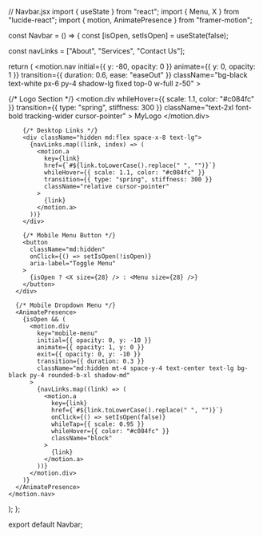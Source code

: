 // Navbar.jsx
import { useState } from "react";
import { Menu, X } from "lucide-react";
import { motion, AnimatePresence } from "framer-motion";

const Navbar = () => {
  const [isOpen, setIsOpen] = useState(false);

  const navLinks = ["About", "Services", "Contact Us"];

  return (
    <motion.nav
      initial={{ y: -80, opacity: 0 }}
      animate={{ y: 0, opacity: 1 }}
      transition={{ duration: 0.6, ease: "easeOut" }}
      className="bg-black text-white px-6 py-4 shadow-lg fixed top-0 w-full z-50"
    >
      <div className="flex items-center justify-between max-w-6xl mx-auto">
        {/* Logo Section */}
        <motion.div
          whileHover={{ scale: 1.1, color: "#c084fc" }}
          transition={{ type: "spring", stiffness: 300 }}
          className="text-2xl font-bold tracking-wider cursor-pointer"
        >
          MyLogo
        </motion.div>

        {/* Desktop Links */}
        <div className="hidden md:flex space-x-8 text-lg">
          {navLinks.map((link, index) => (
            <motion.a
              key={link}
              href={`#${link.toLowerCase().replace(" ", "")}`}
              whileHover={{ scale: 1.1, color: "#c084fc" }}
              transition={{ type: "spring", stiffness: 300 }}
              className="relative cursor-pointer"
            >
              {link}
            </motion.a>
          ))}
        </div>

        {/* Mobile Menu Button */}
        <button
          className="md:hidden"
          onClick={() => setIsOpen(!isOpen)}
          aria-label="Toggle Menu"
        >
          {isOpen ? <X size={28} /> : <Menu size={28} />}
        </button>
      </div>

      {/* Mobile Dropdown Menu */}
      <AnimatePresence>
        {isOpen && (
          <motion.div
            key="mobile-menu"
            initial={{ opacity: 0, y: -10 }}
            animate={{ opacity: 1, y: 0 }}
            exit={{ opacity: 0, y: -10 }}
            transition={{ duration: 0.3 }}
            className="md:hidden mt-4 space-y-4 text-center text-lg bg-black py-4 rounded-b-xl shadow-md"
          >
            {navLinks.map((link) => (
              <motion.a
                key={link}
                href={`#${link.toLowerCase().replace(" ", "")}`}
                onClick={() => setIsOpen(false)}
                whileTap={{ scale: 0.95 }}
                whileHover={{ color: "#c084fc" }}
                className="block"
              >
                {link}
              </motion.a>
            ))}
          </motion.div>
        )}
      </AnimatePresence>
    </motion.nav>
  );
};

export default Navbar;

